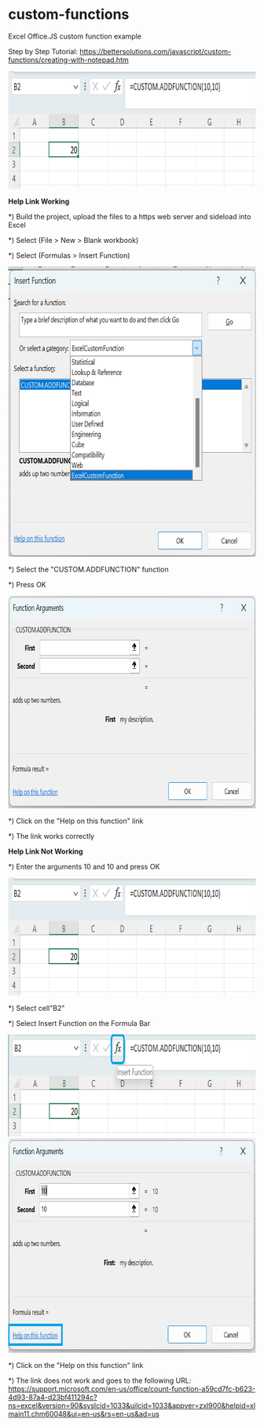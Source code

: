 # custom-functions
Excel Office.JS custom function example 

Step by Step Tutorial:
https://bettersolutions.com/javascript/custom-functions/creating-with-notepad.htm

<img src="/images/screenshot.png" width="815" height="240"> 


<B>Help Link Working</B>

*) Build the project, upload the files to a https web server and sideload into Excel

*) Select (File > New > Blank workbook)

*) Select (Formulas > Insert Function)

<img src="images/insert-function-dialog.png" width="703" height="591"> 

*) Select the "CUSTOM.ADDFUNCTION" function

*) Press OK

<img src="images/arguments-dialog-one.png" width="790" height="433"> 

*) Click on the "Help on this function" link

*) The link works correctly

<B>Help Link Not Working</B>

*) Enter the arguments 10 and 10 and press OK

<img src="/images/screenshot.png" width="815" height="240"> 

*) Select cell"B2"

*) Select Insert Function on the Formula Bar

<img src="/images/insert-function-bar.png" width="817" height="208">

<img src="images/arguments-dialog-two.png" width="792" height="437"> 

*) Click on the "Help on this function" link

*) The link does not work and goes to the following URL:
https://support.microsoft.com/en-us/office/count-function-a59cd7fc-b623-4d93-87a4-d23bf411294c?ns=excel&version=90&syslcid=1033&uilcid=1033&appver=zxl900&helpid=xlmain11.chm60048&ui=en-us&rs=en-us&ad=us
